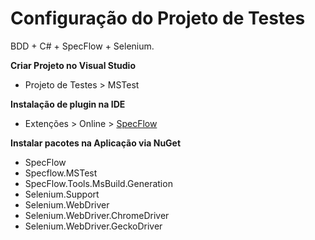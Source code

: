Configuração do Projeto de Testes
=======================
BDD + C# + SpecFlow + Selenium.


**Criar Projeto no Visual Studio**
- Projeto de Testes > MSTest



**Instalação de plugin na IDE**
- Extenções > Online > [SpecFlow](https://marketplace.visualstudio.com/items?itemName=TechTalkSpecFlowTeam.SpecFlowForVisualStudio)



**Instalar pacotes na Aplicação via NuGet**
- SpecFlow
- Specflow.MSTest
- SpecFlow.Tools.MsBuild.Generation
- Selenium.Support
- Selenium.WebDriver
- Selenium.WebDriver.ChromeDriver
- Selenium.WebDriver.GeckoDriver
